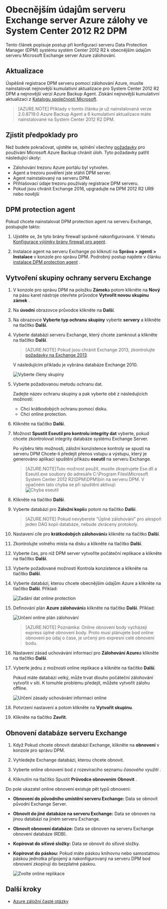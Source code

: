 <properties
    pageTitle="Zálohování Exchange server Azure zálohovat s System Center 2012 R2 DPM | Microsoft Azure"
    description="Naučte se obecnějším údajům serveru Exchange k zálohování Azure pomocí System Center 2012 R2 DPM"
    services="backup"
    documentationCenter=""
    authors="MaanasSaran"
    manager="NKolli1"
    editor=""/>

<tags
    ms.service="backup"
    ms.workload="storage-backup-recovery"
    ms.tgt_pltfrm="na"
    ms.devlang="na"
    ms.topic="article"
    ms.date="08/15/2016"
    ms.author="anuragm;jimpark;delhan;trinadhk;markgal"/>


# <a name="back-up-an-exchange-server-to-azure-backup-with-system-center-2012-r2-dpm"></a>Obecnějším údajům serveru Exchange server Azure zálohy ve System Center 2012 R2 DPM
Tento článek popisuje postup při konfiguraci serveru Data Protection Manager (DPM) systému systém Center 2012 R2 k obecnějším údajům serveru Microsoft Exchange server Azure zálohování.  

## <a name="updates"></a>Aktualizace
Úspěšně registrace DPM serveru pomocí zálohování Azure, musíte nainstalovat nejnovější kumulativní aktualizace pro System Center 2012 R2 DPM a nejnovější verzi Azure Backup Agent. Získání nejnovější kumulativní aktualizaci z [Katalogu společnosti Microsoft](http://catalog.update.microsoft.com/v7/site/Search.aspx?q=System%20Center%202012%20R2%20Data%20protection%20manager).

>[AZURE.NOTE] Příklady v tomto článku je už nainstalovaná verze 2.0.8719.0 Azure Backup Agent a 6 kumulativní aktualizace máte nainstalované na System Center 2012 R2 DPM.

## <a name="prerequisites"></a>Zjistit předpoklady pro
Než budete pokračovat, ujistěte se, splnění všechny [požadavky](backup-azure-dpm-introduction.md#prerequisites) pro používání Microsoft Azure Backup chránit úloh. Tyto požadavky patřit následující úkoly:

- Zálohování trezoru Azure portálu byl vytvořen.
- Agent a trezoru pověření jste stáhli DPM server.
- Agent nainstalovaný na serveru DPM.
- Přihlašovací údaje trezoru používaly registrace DPM serveru.
- Pokud jsou chránit Exchange 2016, upgradujte na DPM 2012 R2 UR9 nebo novější

## <a name="dpm-protection-agent"></a>DPM protection agent  
Pokud chcete nainstalovat DPM protection agent na serveru Exchange, postupujte takto:

1. Ujistěte se, že tyto brány firewall správně nakonfigurované. V tématu [Konfigurace výjimky brány firewall pro agent](https://technet.microsoft.com/library/Hh758204.aspx).

2. Instalace agent na serveru Exchange po kliknutí na **Správa > agenti > Instalace** v konzole pro správu DPM. Podrobný postup najdete v článku [instalace DPM protection agent](https://technet.microsoft.com/library/hh758186.aspx?f=255&MSPPError=-2147217396) .

## <a name="create-a-protection-group-for-the-exchange-server"></a>Vytvoření skupiny ochrany serveru Exchange

1. V konzole pro správu DPM na položku **Zámek**a potom klikněte na **Nový** na pásu karet nástroje otevřete průvodce **Vytvořit novou skupinu zámek** .

2. Na **úvodní** obrazovce průvodce klikněte na **Další**.

3. Na obrazovce **Vyberte typ ochranu skupiny** vyberte **servery** a klikněte na tlačítko **Další**.

4. Vyberte databázi serveru Exchange, který chcete zamknout a klikněte na tlačítko **Další**.

    >[AZURE.NOTE] Pokud jsou chránit Exchange 2013, zkontrolujte [požadavky na Exchange 2013](https://technet.microsoft.com/library/dn751029.aspx).

    V následujícím příkladu je vybrána databáze Exchange 2010.

    ![Vyberte členy skupiny](./media/backup-azure-backup-exchange-server/select-group-members.png)

5. Vyberte požadovanou metodu ochranu dat.

    Zadejte název ochranu skupiny a pak vyberte obě z následujících možností:

    - Chci krátkodobých ochranu pomocí disku.
    - Chci online protection.

6. Klikněte na tlačítko **Další**.

7. Možnost **Spustit Eseutil pro kontrolu integrity dat** vyberte, pokud chcete zkontrolovat integrity databáze systému Exchange Server.

    Po výběru této možnosti, záložní konzistence kontroly se spustí na serveru DPM Chcete-li předejít přenos vstupu a výstupu, který je generováno aplikací spuštění příkazu **eseutil** na serveru Exchange.

    >[AZURE.NOTE]Tuto možnost použít, musíte zkopírujete Ese.dll a Eseutil.exe soubory do adresáře C:\Program Files\Microsoft System Center 2012 R2\DPM\DPM\bin na serveru DPM. V opačném tato chyba se při spuštění aktivují:  
    ![Chyba eseutil](./media/backup-azure-backup-exchange-server/eseutil-error.png)

8. Klikněte na tlačítko **Další**.

9. Vyberte databázi pro **Záložní kopii**a potom na tlačítko **Další**.

    >[AZURE.NOTE] Pokud nevyberete "Úplné zálohování" pro alespoň jeden DAG kopii databáze, nebude zkráceny protokoly.

10. Nastavení cíle pro **krátkodobých zálohování**a klikněte na tlačítko **Další**.

11. Zkontrolujte volného místa na disku a klikněte na tlačítko **Další**.

12. Vyberte čas, pro niž DPM server vytvoříte počáteční replikace a klikněte na tlačítko **Další**.

13. Vyberte požadované možnosti Kontrola konzistence a klikněte na tlačítko **Další**.

14. Vyberte databázi, kterou chcete obecnějším údajům Azure a klikněte na tlačítko **Další**. Příklad:

    ![Zadání dat online protection](./media/backup-azure-backup-exchange-server/specify-online-protection-data.png)

15. Definování plán **Azure zálohování**a klikněte na tlačítko **Další**. Příklad:

    ![Určení online plán zálohování](./media/backup-azure-backup-exchange-server/specify-online-backup-schedule.png)

    >[AZURE.NOTE] Poznámka: Online obnovení body vycházejí express úplné obnovení body. Proto musí plánujete bod online obnovení po údaj o čase, je určený pro expresní celé obnovení bodu.

16. Nastavení zásad uchovávání informací pro **Zálohování Azure**a klikněte na tlačítko **Další**.

17. Vyberte jednu z možností online replikace a klikněte na tlačítko **Další**.

    Pokud máte databázi velký, může trvat dlouho počáteční zálohování vytvořit v síti. K tomuhle problému předejít, můžete vytvořit zálohu offline.  

    ![Určení zásady uchovávání informací online](./media/backup-azure-backup-exchange-server/specify-online-retention-policy.png)

18. Potvrzení nastavení a potom klikněte na **Vytvořit skupinu**.

19. Klikněte na tlačítko **Zavřít**.

## <a name="recover-the-exchange-database"></a>Obnovení databáze serveru Exchange

1. Když Pokud chcete obnovit databázi Exchange, klikněte na **obnovení** v konzole pro správu DPM.

2. Vyhledejte Exchange databázi, kterou chcete obnovit.

3. Vyberte online obnovení bod z rozevíracího seznamu *časového využití* .

4. Kliknutím na tlačítko Spustit **Průvodce obnovením** **Obnovit** .

Do pole ukazatel online obnovení existuje pět typů obnovení:

- **Obnovení do původního umístění serveru Exchange:** Data se obnovit původní Exchange Server.
- **Obnovit do jiné databáze na serveru Exchange:** Data se obnoven na jinou databázi na jiném serveru Exchange.
- **Obnovit obnovení databáze:** Data se obnoven na serveru Exchange obnovení databáze (RDB).
- **Kopírovat do síťové složky:** Data se obnovit do síťové složky.
- **Kopírovat do páskou:** Pokud máte páskou knihovnu nebo samostatnou páskou jednotka připojený a nakonfigurovaný na serveru DPM bod obnovení zkopírují do bezplatné páskou.

    ![Zvolte online replikace](./media/backup-azure-backup-exchange-server/choose-online-replication.png)

## <a name="next-steps"></a>Další kroky

- [Azure záložní časté otázky](backup-azure-backup-faq.md)
